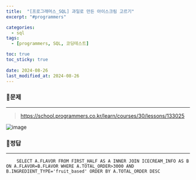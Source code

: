 ```yaml
---
title:  "[프로그래머스_SQL] 과일로 만든 아이스크림 고르기"
excerpt: "#programmers"

categories:
  - sql
tags:
  - [programmers, SQL, 코딩테스트]

toc: true
toc_sticky: true
 
date: 2024-08-26
last_modified_at: 2024-08-26
---
```


### 📜문제
-----
> <https://school.programmers.co.kr/learn/courses/30/lessons/133025>  

![image](https://github.com/user-attachments/assets/4caaf174-1028-44c5-a34e-a68ddbb825b3)

### 📜정답
-----
```
    SELECT A.FLAVOR FROM FIRST_HALF AS A INNER JOIN ICECREAM_INFO AS B ON A.FLAVOR=B.FLAVOR WHERE A.TOTAL_ORDER>3000 AND B.INGREDIENT_TYPE='fruit_based' ORDER BY A.TOTAL_ORDER DESC
```

